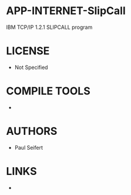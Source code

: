 APP-INTERNET-SlipCall
=====================

IBM TCP/IP 1.2.1 SLIPCALL program

LICENSE
===============
* Not Specified

COMPILE TOOLS
===============
* 

AUTHORS
===============
* Paul Seifert

LINKS
===============
* 
